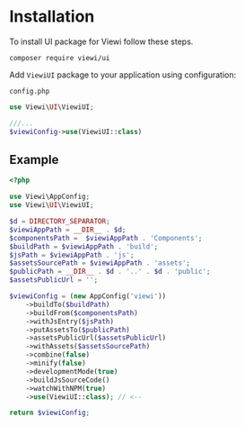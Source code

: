 # Installation

To install UI package for Viewi follow these steps.

`composer require viewi/ui`

Add `ViewiUI` package to your application using configuration:

`config.php`

```php
use Viewi\UI\ViewiUI;

///...
$viewiConfig->use(ViewiUI::class)
```

## Example

```php
<?php

use Viewi\AppConfig;
use Viewi\UI\ViewiUI;

$d = DIRECTORY_SEPARATOR;
$viewiAppPath = __DIR__ . $d;
$componentsPath =  $viewiAppPath . 'Components';
$buildPath = $viewiAppPath . 'build';
$jsPath = $viewiAppPath . 'js';
$assetsSourcePath = $viewiAppPath . 'assets';
$publicPath = __DIR__ . $d . '..' . $d . 'public';
$assetsPublicUrl = '';

$viewiConfig = (new AppConfig('viewi'))
    ->buildTo($buildPath)
    ->buildFrom($componentsPath)
    ->withJsEntry($jsPath)
    ->putAssetsTo($publicPath)
    ->assetsPublicUrl($assetsPublicUrl)
    ->withAssets($assetsSourcePath)
    ->combine(false)
    ->minify(false)
    ->developmentMode(true)
    ->buildJsSourceCode()
    ->watchWithNPM(true)
    ->use(ViewiUI::class); // <--

return $viewiConfig;
```
